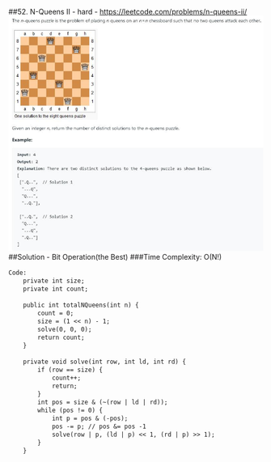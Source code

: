 ##52. N-Queens II - hard - https://leetcode.com/problems/n-queens-ii/
![Image of 8_queens_ii](imgs/8_queens_ii.jpg)
##Solution - Bit Operation(the Best)
###Time Complexity: O(N!)
```
Code:
    private int size;
    private int count;

    public int totalNQueens(int n) {
        count = 0;
        size = (1 << n) - 1;
        solve(0, 0, 0);
        return count;
    }

    private void solve(int row, int ld, int rd) {
        if (row == size) {
            count++;
            return;
        }
        int pos = size & (~(row | ld | rd));
        while (pos != 0) {
            int p = pos & (-pos);
            pos -= p; // pos &= pos -1
            solve(row | p, (ld | p) << 1, (rd | p) >> 1);
        }
    }
```